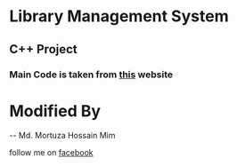 # Library Management System
## C++ Project

### Main Code is taken from [this](http://www.ccodechamp.com/c-program-of-library-management-system-c-projects/) website

# Modified By
-- Md. Mortuza Hossain Mim

follow me on [facebook](http://www.facebook.com/md.mortuza.hossain/?)
